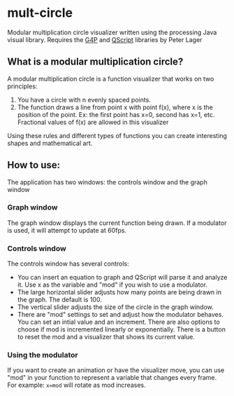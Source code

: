 # mult-circle
Modular multiplication circle visualizer written using the processing Java visual library. 
Requires the [G4P](http://www.lagers.org.uk/g4p/index.html) and [QScript](http://www.lagers.org.uk/qscript/index.html) libraries by Peter Lager

## What is a modular multiplication circle?
A modular multiplication circle is a function visualizer that works on two principles:
1) You have a circle with n evenly spaced points.
2) The function draws a line from point x with point f(x), where x is the position of the point. Ex: the first point has x=0, second has x=1, etc. Fractional values of f(x) are allowed in this visualizer

Using these rules and different types of functions you can create interesting shapes and mathematical art.

## How to use: 

The application has two windows: the controls window and the graph window

### Graph window
The graph window displays the current function being drawn. If a modulator is used, it will attempt to update at 60fps.
### Controls window
The controls window has several controls:
- You can insert an equation to graph and QScript will parse it and analyze it. Use x as the variable and "mod" if you wish to use a modulator.
- The large horizontal slider adjusts how many points are being drawn in the graph. The default is 100.
- The vertical slider adjusts the size of the circle in the graph window.
- There are "mod" settings to set and adjust how the modulator behaves. You can set an intial value and an increment. There are also options to choose if mod is incremented linearly or exponentially. There is a button to reset the mod and a visualizer that shows its current value.
### Using the modulator
If you want to create an animation or have the visualizer move, you can use "mod" in your function to represent a variable that changes every frame. For example: `x=mod` will rotate as mod increases.
